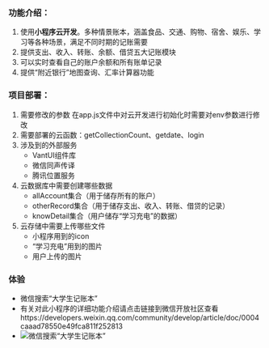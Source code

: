 ### 功能介绍：
1. 使用**小程序云开发**。多种情景账本，涵盖食品、交通、购物、宿舍、娱乐、学习等各种场景，满足不同时期的记账需要
2. 提供支出、收入、转账、余额、借贷五大记账模块
3. 可以实时查看自己的账户余额和所有账单记录
4. 提供“附近银行”地图查询、汇率计算器功能

### 项目部署：
1. 需要修改的参数 在app.js文件中对云开发进行初始化时需要对env参数进行修改
2. 需要部署的云函数：getCollectionCount、getdate、login
3. 涉及到的外部服务 
	- VantUI组件库 
	- 微信同声传译 
	- 腾讯位置服务
4. 云数据库中需要创建哪些数据 
	- allAccount集合（用于储存所有的账户） 
	- otherRecord集合（用于储存支出、收入、转账、借贷的记录） 
	- knowDetail集合（用户储存“学习充电”的数据）
5. 云存储中需要上传哪些文件 
	- 小程序用到的icon 
	- “学习充电”用到的图片 
	- 用户上传的图片

### 体验
- 微信搜索“大学生记账本”
- 有关对此小程序的详细功能介绍请点击链接到微信开放社区查看https://developers.weixin.qq.com/community/develop/article/doc/0004caaad78550e49fca811f252813
- ![微信搜索“大学生记账本”](https://cn.vuejs.org/images/logo.png)
	
